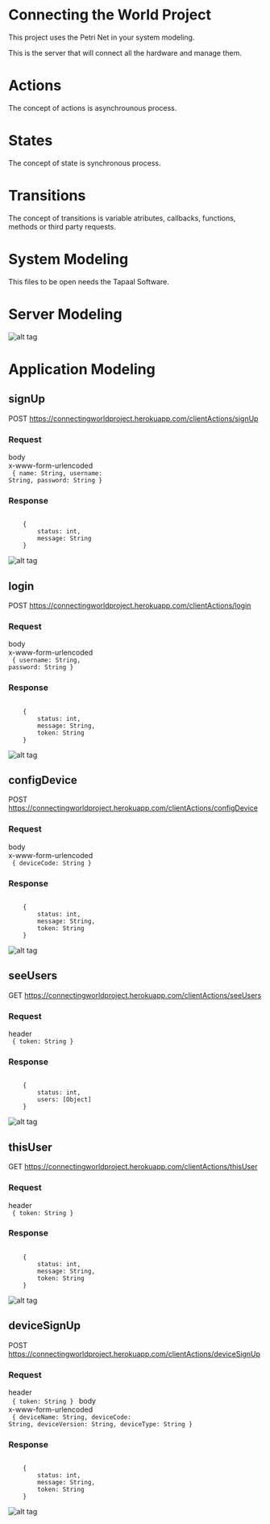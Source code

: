 # Connecting the World Project
This project uses the Petri Net in your system modeling.

This is the server that will connect all the hardware and manage them.

# Actions
The concept of actions is asynchrounous process.

# States
The concept of state is synchronous process.

# Transitions
The concept of transitions is variable atributes, callbacks, functions, methods or third party requests.

# System Modeling 
This files to be open needs the Tapaal Software.

# Server Modeling
![alt tag](systemModeling/images/server.png)

# Application Modeling

## signUp
POST https://connectingworldproject.herokuapp.com/clientActions/signUp <br>

### Request  
body <br>
x-www-form-urlencoded <br>
<code>
    {
        name: String,
        username: String,
        password: String
    }
</code>

### Response
<code>
    {
        status: int,
        message: String
    }
</code>

![alt tag](systemModeling/images/signUp.png)

## login
POST https://connectingworldproject.herokuapp.com/clientActions/login <br>

### Request  
body <br>
x-www-form-urlencoded <br>
<code>
    {
        username: String,
        password: String
    }
</code>

### Response
<code>
    {
        status: int,
        message: String,
        token: String
    }
</code>

![alt tag](systemModeling/images/login.png)

## configDevice
POST https://connectingworldproject.herokuapp.com/clientActions/configDevice <br>

### Request  
body <br>
x-www-form-urlencoded <br>
<code>
    {
        deviceCode: String
    }
</code>

### Response
<code>
    {
        status: int,
        message: String,
        token: String
    }
</code>

![alt tag](systemModeling/images/configDevice.png)

## seeUsers
GET https://connectingworldproject.herokuapp.com/clientActions/seeUsers <br>

### Request  
header <br>
<code>
    {
        token: String
    }
</code>

### Response
<code>
    {
        status: int,
        users: [Object]
    }
</code>

![alt tag](systemModeling/images/seeUsers.png)

## thisUser
GET https://connectingworldproject.herokuapp.com/clientActions/thisUser <br>

### Request  
header <br>
<code>
    {
        token: String
    }
</code>

### Response
<code>
    {
        status: int,
        message: String,
        token: String
    }
</code>

![alt tag](systemModeling/images/thisUser.png)

## deviceSignUp
POST https://connectingworldproject.herokuapp.com/clientActions/deviceSignUp <br>

### Request  
header <br>
<code>
    {
        token: String
    }
</code>
body <br>
x-www-form-urlencoded <br>
<code>
    {
        deviceName: String,
        deviceCode: String,
        deviceVersion: String,
        deviceType: String
    }
</code>

### Response
<code>
    {
        status: int,
        message: String,
        token: String
    }
</code>

![alt tag](systemModeling/images/deviceSignUp.png)